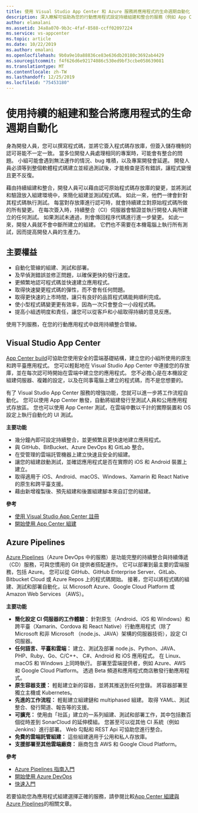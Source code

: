```yaml
---
title: 使用 Visual Studio App Center 和 Azure 服務將應用程式的生命週期自動化
description: 深入瞭解可協助為您的行動應用程式設定持續組建和整合的服務（例如 App Center）。
author: elamalani
ms.assetid: 34a8a070-9b3c-4faf-8588-ccff02097224
ms.service: vs-appcenter
ms.topic: article
ms.date: 10/22/2019
ms.author: emalani
ms.openlocfilehash: 9b0a9e10a88836ce83e636db20180c3692ab4429
ms.sourcegitcommit: f4f626d6e92174086c530ed9bf3ccbe058639081
ms.translationtype: MT
ms.contentlocale: zh-TW
ms.lasthandoff: 12/25/2019
ms.locfileid: "75453180"
---
```

# <a name="automate-the-lifecycle-of-your-apps-with-continuous-build-and-integration"></a>使用持續的組建和整合將應用程式的生命週期自動化

身為開發人員，您可以撰寫程式碼，並將它簽入程式碼存放庫，但簽入儲存機制的認可哥能不一定一致。 當多位開發人員處理相同的專案時，可能會有整合的問題。 小組可能會遇到無法運作的情況、bug 堆積，以及專案開發會延遲。 開發人員必須等到整個軟體程式碼建立並經過測試後，才能檢查是否有錯誤，讓程式變慢且更不反復。 

藉由持續組建和整合，開發人員可以藉由認可原始程式碼存放庫的變更，並將測試和驗證放入組建環境中，來簡化組建並測試程式碼。 如此一來，他們一律會針對其程式碼執行測試。 每當對存放庫進行認可時，就會持續建立對原始程式碼所做的所有變更。 在每次簽入時，持續整合（CI）伺服器會驗證並執行開發人員所建立的任何測試。 如果測試未通過，則會傳回程序代碼進行進一步變更。 如此一來，開發人員就不會中斷所建立的組建。 它們也不需要在本機電腦上執行所有測試，因而提高開發人員的生產力。 

## <a name="key-benefits"></a>主要權益
- 自動化管線的組建、測試和部署。
- 及早偵測錯誤並修正問題，以確保更快的發行速度。
- 更頻繁地認可程式碼並快速建立應用程式。
- 取得快速變更程式碼的彈性，而不會有任何問題。
- 取得更快速的上市時間，讓只有良好的品質程式碼能夠順利完成。
- 使小型程式碼變更更有效率，因為一次只會整合一小段程式碼。
- 提高小組透明度和責任，讓您可以從客戶和小組取得持續的意見反應。

使用下列服務，在您的行動應用程式中啟用持續整合管線。

## <a name="visual-studio-app-center"></a>Visual Studio App Center
[App Center build](/appcenter/build/)可協助您使用安全的雲端基礎結構，建立您的小組所使用的原生和跨平臺應用程式。 您可以輕鬆地在 Visual Studio App Center 中連接您的存放庫，並在每次認可時開始在雲端中建立您的應用程式。 您不必擔心是在本機設定組建伺服器、複雜的設定，以及在同事電腦上建立的程式碼，而不是您想要的。

有了 Visual Studio App Center 服務的增強功能，您就可以進一步將工作流程自動化。 您可以使用 App Center 散發，自動將組建發行至測試人員和公用應用程式存放區。 您也可以使用 App Center 測試，在雲端中數以千計的實際裝置和 OS 設定上執行自動化的 UI 測試。

**主要功能**
- 幾分鐘內即可設定持續整合，並更頻繁且更快速地建立應用程式。
- 與 GitHub、BitBucket、Azure DevOps 和 GitLab 整合。
- 在受管理的雲端託管機器上建立快速且安全的組建。
- 讓您的組建啟動測試，並確認應用程式是否在實際的 iOS 和 Android 裝置上建立。
- 取得適用于 iOS、Android、macOS、Windows、Xamarin 和 React Native 的原生和跨平臺支援。
- 藉由新增複製後、預先組建和後置組建腳本來自訂您的組建。

**參考**
- [使用 Visual Studio App Center 註冊](https://appcenter.ms/signup?utm_source=Mobile%20Development%20Docs&utm_medium=Azure&utm_campaign=New%20azure%20docs)
- [開始使用 App Center 組建](/appcenter/build/)

## <a name="azure-pipelines"></a>Azure Pipelines
 [Azure Pipelines](https://azure.microsoft.com/services/devops/pipelines/)（Azure DevOps 中的服務）是功能完整的持續整合與持續傳遞（CD）服務，可與您慣用的 Git 提供者搭配運作。 它可以部署到最主要的雲端服務，包括 Azure。 您可以從 GitHub、GitHub Enterprise Server、GitLab、Bitbucket Cloud 或 Azure Repos 上的程式碼開始。 接著，您可以將程式碼的組建、測試和部署自動化，以 Microsoft Azure、Google Cloud Platform 或 Amazon Web Services （AWS）。

**主要功能**
- **簡化設定 CI 伺服器的工作體驗：** 針對原生（Android、iOS 和 Windows）和跨平臺（Xamarin、Cordova 和 React Native）行動應用程式（除了 Microsoft 和非 Microsoft （node.js、JAVA）架構的伺服器技術），設定 CI 伺服器。
- **任何語言、平臺和雲端：** 建立、測試及部署 node.js、Python、JAVA、PHP、Ruby、Go、C/C++、 C#、Android 和 iOS 應用程式。 在 Linux、macOS 和 Windows 上同時執行。 部署至雲端提供者，例如 Azure、AWS 和 Google Cloud Platform。 透過 Beta 頻道和應用程式商店散發行動應用程式。
- **原生容器支援：** 輕鬆建立新的容器，並將其推送到任何登錄。 將容器部署至獨立主機或 Kubernetes。
- **先進的工作流程：** 輕鬆建立組建鏈和 multiphased 組建。 取得 YAML、測試整合、發行閘道、報告等的支援。
- **可擴充：** 使用由「社區」建立的一系列組建、測試和部署工作，其中包括數百個從時差到 SonarCloud 的延伸模組。 您甚至可以從其他 CI 系統（例如 Jenkins）進行部署。 Web 勾點和 REST Api 可協助您進行整合。
- **免費的雲端託管組建：** 這些組建適用于公用和私人存放庫。
- **支援部署至其他雲端廠商：** 廠商包含 AWS 和 Google Cloud Platform。

**參考**
- [Azure Pipelines 指南入門](/azure/devops/pipelines/get-started/pipelines-get-started?view=azure-devops)
- [開始使用 Azure DevOps](https://app.vsaex.visualstudio.com/signup/) 
- [快速入門](/azure/devops/pipelines/create-first-pipeline?view=azure-devops&tabs=tfs-2018-2)

若要協助您為應用程式組建選擇正確的服務，請參閱比較[App Center 組建與 Azure Pipelines](/appcenter/build/choose-between-services)的相關文章。
